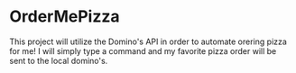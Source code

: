 # OrderMePizza

This project will utilize the Domino's API in order to automate orering pizza for me! I will simply type a command and my favorite pizza order will be sent to the local domino's.
